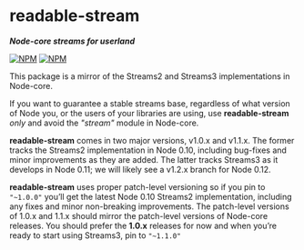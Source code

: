 # readable-stream

***Node-core streams for userland***

[![NPM](https://nodei.co/npm/readable-stream.png?downloads=true&downloadRank=true)](https://nodei.co/npm/readable-stream/)
[![NPM](https://nodei.co/npm-dl/readable-stream.png&months=6&height=3)](https://nodei.co/npm/readable-stream/)

This package is a mirror of the Streams2 and Streams3 implementations in Node-core.

If you want to guarantee a stable streams base, regardless of what version of Node you, or the users of your libraries
are using, use **readable-stream** *only* and avoid the *"stream"* module in Node-core.

**readable-stream** comes in two major versions, v1.0.x and v1.1.x. The former tracks the Streams2 implementation in
Node 0.10, including bug-fixes and minor improvements as they are added. The latter tracks Streams3 as it develops in
Node 0.11; we will likely see a v1.2.x branch for Node 0.12.

**readable-stream** uses proper patch-level versioning so if you pin to `"~1.0.0"` you’ll get the latest Node 0.10
Streams2 implementation, including any fixes and minor non-breaking improvements. The patch-level versions of 1.0.x and
1.1.x should mirror the patch-level versions of Node-core releases. You should prefer the **1.0.x** releases for now and
when you’re ready to start using Streams3, pin to `"~1.1.0"`

